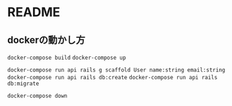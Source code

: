 # README

## dockerの動かし方

`docker-compose build`
`docker-compose up`

`docker-compose run api rails g scaffold User name:string email:string`
`docker-compose run api rails db:create`
`docker-compose run api rails db:migrate`

`docker-compose down`

